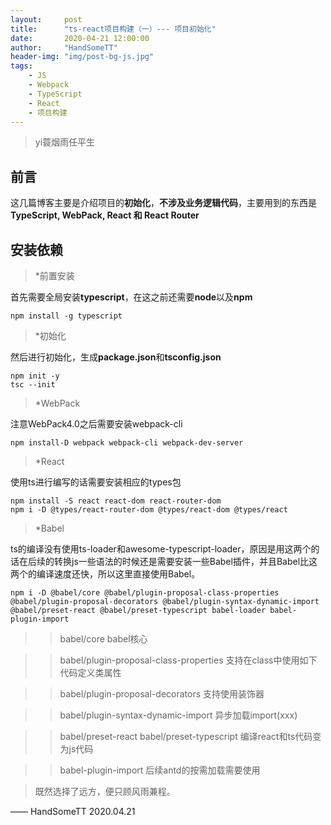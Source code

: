 ```yaml
---
layout:     post
title:      "ts-react项目构建（一）--- 项目初始化"
date:       2020-04-21 12:00:00
author:     "HandSomeTT"
header-img: "img/post-bg-js.jpg"
tags:
    - JS
    - Webpack
    - TypeScript
    - React
    - 项目构建
---
```



>yi蓑烟雨任平生

## 前言
这几篇博客主要是介绍项目的**初始化**，**不涉及业务逻辑代码**，主要用到的东西是**TypeScript, WebPack, React 和 React Router**

## 安装依赖

> *前置安装

首先需要全局安装**typescript**，在这之前还需要**node**以及**npm**

```
npm install -g typescript
```

> *初始化

然后进行初始化，生成**package.json**和**tsconfig.json**

```
npm init -y
tsc --init
```

> *WebPack

注意WebPack4.0之后需要安装webpack-cli

```
npm install-D webpack webpack-cli webpack-dev-server

```

> *React

使用ts进行编写的话需要安装相应的types包

```
npm install -S react react-dom react-router-dom
npm i -D @types/react-router-dom @types/react-dom @types/react
```

> *Babel

ts的编译没有使用ts-loader和awesome-typescript-loader，原因是用这两个的话在后续的转换js一些语法的时候还是需要安装一些Babel插件，并且Babel比这两个的编译速度还快，所以这里直接使用Babel。

```
npm i -D @babel/core @babel/plugin-proposal-class-properties @babel/plugin-proposal-decorators @babel/plugin-syntax-dynamic-import @babel/preset-react @babel/preset-typescript babel-loader babel-plugin-import
```
>> babel/core
babel核心

>> babel/plugin-proposal-class-properties
支持在class中使用如下代码定义类属性

>> babel/plugin-proposal-decorators
支持使用装饰器

>> babel/plugin-syntax-dynamic-import
异步加载import(xxx)

>> babel/preset-react babel/preset-typescript
编译react和ts代码变为js代码

>> babel-plugin-import
后续antd的按需加载需要使用








>既然选择了远方，便只顾风雨兼程。

—— HandSomeTT 2020.04.21
